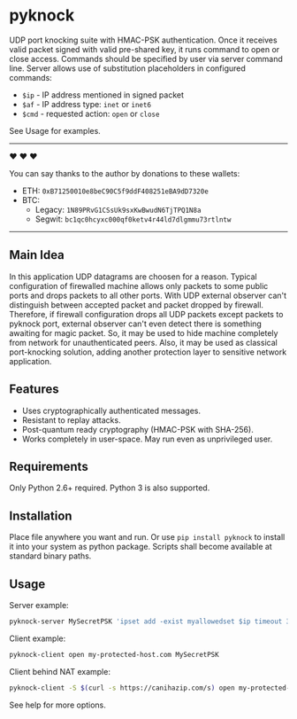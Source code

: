 pyknock
=======

UDP port knocking suite with HMAC-PSK authentication. Once it receives valid packet signed with valid pre-shared key, it runs command to open or close access. Commands should be specified by user via server command line. Server allows use of substitution placeholders in configured commands:

* `$ip` - IP address mentioned in signed packet
* `$af` - IP address type: `inet` or `inet6`
* `$cmd` - requested action: `open` or `close`

See Usage for examples.

---

:heart: :heart: :heart:

You can say thanks to the author by donations to these wallets:

- ETH: `0xB71250010e8beC90C5f9ddF408251eBA9dD7320e`
- BTC:
  - Legacy: `1N89PRvG1CSsUk9sxKwBwudN6TjTPQ1N8a`
  - Segwit: `bc1qc0hcyxc000qf0ketv4r44ld7dlgmmu73rtlntw`

---

## Main Idea

In this application UDP datagrams are choosen for a reason. Typical configuration of firewalled machine allows only packets to some public ports and drops packets to all other ports. With UDP external observer can't distinguish between accepted packet and packet dropped by firewall. Therefore, if firewall configuration drops all UDP packets except packets to pyknock port, external observer can't even detect there is something awaiting for magic packet. So, it may be used to hide machine completely from network for unauthenticated peers. Also, it may be used as classical port-knocking solution, adding another protection layer to sensitive network application.

## Features

* Uses cryptographically authenticated messages.
* Resistant to replay attacks.
* Post-quantum ready cryptography (HMAC-PSK with SHA-256).
* Works completely in user-space. May run even as unprivileged user.

## Requirements

Only Python 2.6+ required. Python 3 is also supported.

## Installation

Place file anywhere you want and run. Or use `pip install pyknock` to install it into your system as python package. Scripts shall become available at standard binary paths.

## Usage

Server example:

```bash
pyknock-server MySecretPSK 'ipset add -exist myallowedset $ip timeout 3600' 'ipset del -exist myallowedset $ip'
```

Client example:

```bash
pyknock-client open my-protected-host.com MySecretPSK
```

Client behind NAT example:

```bash
pyknock-client -S $(curl -s https://canihazip.com/s) open my-protected-host.com MySecretPSK
```

See help for more options.

